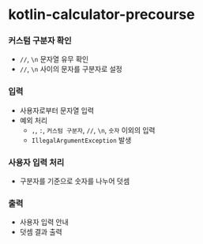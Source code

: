 # kotlin-calculator-precourse

### 커스텀 구분자 확인

- `//`, `\n` 문자열 유무 확인
- `//`, `\n` 사이의 문자를 구분자로 설정

### 입력

- 사용자로부터 문자열 입력
- 예외 처리
    - `,`, `:`, `커스텀 구분자`, `//`, `\n`, `숫자` 이외의 입력
    - `IllegalArgumentException` 발생

### 사용자 입력 처리

- 구분자를 기준으로 숫자를 나누어 덧셈

### 출력

- 사용자 입력 안내
- 덧셈 결과 출력